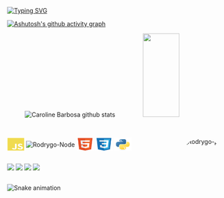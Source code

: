 [![Typing SVG](https://readme-typing-svg.herokuapp.com/?color=ff91a4&size=35&center=true&vCenter=true&width=1000&lines=☆+𝗐𝖾𝗅𝖼𝗈𝗆𝖾+.+𝗍𝗁𝖺𝗇𝗄𝗌+𝖿𝗈𝗋+𝗏𝗂𝗌𝗂𝗍𝗂𝗇𝗀+𝗆𝗒+𝗉𝗋𝗈𝖿𝗂𝗅𝖾+☆)](https://git.io/typing-svg)

[![Ashutosh's github activity graph](https://github-readme-activity-graph.cyclic.app/graph?username=rodrygoavelar&bg_color=0d1117&color=ff91a4&line=ff91a4&point=ff9494&area=true&hide_border=true)](https://github.com/ashutosh00710/github-readme-activity-graph)

<div align="center">
  <img width="49%" height="195px" src="https://github-readme-stats.vercel.app/api?username=rodrygoavelar&show_icons=true&count_private=true&hide_border=true&title_color=ff91a4&icon_color=ff91a4&text_color=c9d1d9&bg_color=0d1117" alt="Caroline Barbosa github stats"/>
  <img width="41%" height="195px" src="https://github-readme-stats.vercel.app/api/top-langs/?username=rodrygoavelar&layout=compact&hide_border=true&title_color=ff91a4&text_color=ff91a4&bg_color=0d1117"/>
</div>

##

<div style="display: inline_block"><br>
  <img align="center" alt="Rodrygo-Js" height="30" width="40" src="https://raw.githubusercontent.com/devicons/devicon/master/icons/javascript/javascript-plain.svg">
  <img align="center" alt="Rodrygo-Node" height="30" width="40" src="https://www.vectorlogo.zone/logos/nodejs/nodejs-icon.svg">
  <img align="center" alt="Rodrygo-HTML" height="30" width="40" src="https://raw.githubusercontent.com/devicons/devicon/master/icons/html5/html5-original.svg">
  <img align="center" alt="Rodrygo-CSS" height="30" width="40" src="https://raw.githubusercontent.com/devicons/devicon/master/icons/css3/css3-original.svg">
  <img align="center" alt="Rodrygo-Python" height="30" width="40" src="https://raw.githubusercontent.com/devicons/devicon/master/icons/python/python-original.svg">
  <img align="right" alt="Rodrygo-pic" height="150" style="border-radius:50px;" src="https://i.ibb.co/fktQzCq/download20230206143346.png?width=676&height=676">
</div>

##

<div>
  <a href="https://www.linkedin.com/in/rodrygoavelar" target="_blank"><img src="https://img.shields.io/badge/-LinkedIn-%230077B5?style=for-the-badge&logo=linkedin&logoColor=white" target="_blank"></a>
  <a href = "mailto:rodrigoavelar29@hotmail.com"><img src="https://img.shields.io/badge/Microsoft_Outlook-0078D4?style=for-the-badge&logo=microsoft-outlook&logoColor=white" target="_blank"></a>
  <a href="https://www.instagram.com/rodrygoavelar" target="_blank"><img src="https://img.shields.io/badge/-Instagram-%23E4405F?style=for-the-badge&logo=instagram&logoColor=white" target="_blank"></a>
  <a href="https://www.youtube.com/@rodrygoavelar" target="_blank"><img src="https://img.shields.io/badge/YouTube-FF0000?style=for-the-badge&logo=youtube&logoColor=white" target="_blank"></a>
</div>

##

![Snake animation](https://github.com/LuigiGF/LuigiGF/blob/output/github-contribution-grid-snake.svg)

<!--
**RodrygoAvelar/rodrygoavelar** is a ✨ _special_ ✨ repository because its `README.md` (this file) appears on your GitHub profile.

Here are some ideas to get you started:

- 🔭 I’m currently working on ...
- 🌱 I’m currently learning ...
- 👯 I’m looking to collaborate on ...
- 🤔 I’m looking for help with ...
- 💬 Ask me about ...
- 📫 How to reach me: ...
- 😄 Pronouns: ...
- ⚡ Fun fact: ...

<div align="center">
<br><p align="centre"><b>Visitors Count</b></p>  
<p align="center"><img align="center" src="https://profile-counter.glitch.me/{rodrygoavelar}/count.svg" /></p> 
<br>
</div>
-->
